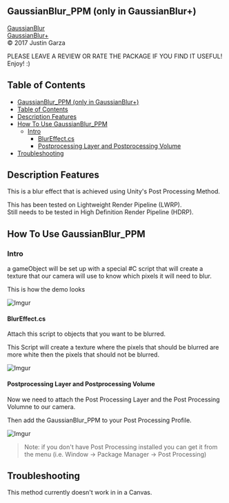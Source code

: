 GaussianBlur_PPM (only in GaussianBlur+)
-------------------------------------
[GaussianBlur](http://u3d.as/yJk)  
[GaussianBlur+](http://u3d.as/1wQD)   
© 2017 Justin Garza


PLEASE LEAVE A REVIEW OR RATE THE PACKAGE IF YOU FIND IT USEFUL!
Enjoy! :)

## Table of Contents

- [GaussianBlur_PPM (only in GaussianBlur+)](#gaussianblurppm-only-in-gaussianblur)
- [Table of Contents](#table-of-contents)
- [Description Features](#description-features)
- [How To Use GaussianBlur_PPM](#how-to-use-gaussianblurppm)
  - [Intro](#intro)
    - [BlurEffect.cs](#blureffectcs)
    - [Postprocessing Layer and Postprocessing Volume](#postprocessing-layer-and-postprocessing-volume)
- [Troubleshooting](#troubleshooting)


## Description Features

This is a blur effect that is achieved using Unity's Post Processing Method.

This has been tested on Lightweight Render Pipeline (LWRP).  
Still needs to be tested in High Definition Render Pipeline (HDRP).


## How To Use GaussianBlur_PPM

### Intro

a gameObject will be set up with a special #C script that will create a texture that our camera will use to know which pixels it will need to blur.

This is how the demo looks

![Imgur](https://i.imgur.com/fuX6Fj9.png)

#### BlurEffect.cs
Attach this script to objects that you want to be blurred. 

This Script will create a texture where the pixels that should be blurred are more white then the pixels that should not be blurred.

![Imgur](https://i.imgur.com/Hs9cWUN.png)

#### Postprocessing Layer and Postprocessing Volume

Now we need to attach the Post Processing Layer and the Post Processing Volumne to our camera.

Then add the GaussianBlur_PPM to your Post Processing Profile.

![Imgur](https://i.imgur.com/Mvcr3WC.png)

> Note: if you don't have Post Processing installed you can get it from the menu (i.e. Window -> Package Manager -> Post Processing)

## Troubleshooting

This method currently doesn't work in in a Canvas.
